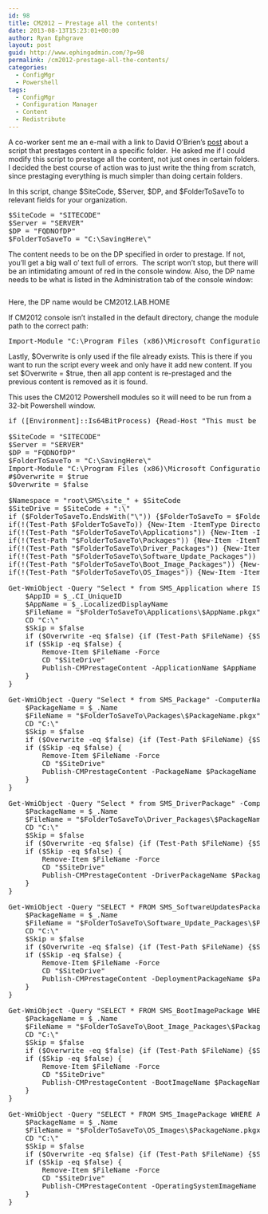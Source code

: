 ```yaml
---
id: 98
title: CM2012 – Prestage all the contents!
date: 2013-08-13T15:23:01+00:00
author: Ryan Ephgrave
layout: post
guid: http://www.ephingadmin.com/?p=98
permalink: /cm2012-prestage-all-the-contents/
categories:
  - ConfigMgr
  - Powershell
tags:
  - ConfigMgr
  - Configuration Manager
  - Content
  - Redistribute
---
```

A co-worker sent me an e-mail with a link to David O’Brien’s <a href="http://www.david-obrien.net/2013/02/12/how-to-prestage-content-in-configuration-manager-2012-script/" target="_blank">post</a> about a script that prestages content in a specific folder.  He asked me if I could modify this script to prestage all the content, not just ones in certain folders. I decided the best course of action was to just write the thing from scratch, since prestaging everything is much simpler than doing certain folders.

In this script, change $SiteCode, $Server, $DP, and $FolderToSaveTo to relevant fields for your organization.
<pre class="lang:ps decode:true">$SiteCode = "SITECODE"
$Server = "SERVER"
$DP = "FQDNOfDP"
$FolderToSaveTo = "C:\SavingHere\"</pre>
The content needs to be on the DP specified in order to prestage. If not, you’ll get a big wall o’ text full of errors.  The script won’t stop, but there will be an intimidating amount of red in the console window. Also, the DP name needs to be what is listed in the Administration tab of the console window:
<p id="sxPBUIY"><img class="alignnone size-full wp-image-99 " src="http://www.ephingadmin.com/wp-content/uploads/2015/11/img_564c976c328c1.png" alt="" /></p>
Here, the DP name would be CM2012.LAB.HOME

If CM2012 console isn’t installed in the default directory, change the module path to the correct path:
<pre class="lang:ps decode:true">Import-Module "C:\Program Files (x86)\Microsoft Configuration Manager\AdminConsole\bin\ConfigurationManager.psd1"
</pre>
Lastly, $Overwrite is only used if the file already exists. This is there if you want to run the script every week and only have it add new content. If you set $Overwrite = $true, then all app content is re-prestaged and the previous content is removed as it is found.

This uses the CM2012 Powershell modules so it will need to be run from a 32-bit Powershell window.
<pre class="lang:ps decode:true  ">if ([Environment]::Is64BitProcess) {Read-Host "This must be run from 32-bit Powershell";exit}
 
$SiteCode = "SITECODE"
$Server = "SERVER"
$DP = "FQDNOfDP"
$FolderToSaveTo = "C:\SavingHere\"
Import-Module "C:\Program Files (x86)\Microsoft Configuration Manager\AdminConsole\bin\ConfigurationManager.psd1"
#$Overwrite = $true
$Overwrite = $false
 
$Namespace = "root\SMS\site_" + $SiteCode
$SiteDrive = $SiteCode + ":\"
if ($FolderToSaveTo.EndsWith("\")) {$FolderToSaveTo = $FolderToSaveTo.SubString(0,$FolderToSaveTo.Length - 1)}
if(!(Test-Path $FolderToSaveTo)) {New-Item -ItemType Directory -Path $FolderToSaveTo}
if(!(Test-Path "$FolderToSaveTo\Applications")) {New-Item -ItemType Directory -Path "$FolderToSaveTo\Applications"}
if(!(Test-Path "$FolderToSaveTo\Packages")) {New-Item -ItemType Directory -Path "$FolderToSaveTo\Packages"}
if(!(Test-Path "$FolderToSaveTo\Driver_Packages")) {New-Item -ItemType Directory -Path "$FolderToSaveTo\Driver_Packages"}
if(!(Test-Path "$FolderToSaveTo\Software_Update_Packages")) {New-Item -ItemType Directory -Path "$FolderToSaveTo\Software_Update_Packages"}
if(!(Test-Path "$FolderToSaveTo\Boot_Image_Packages")) {New-Item -ItemType Directory -Path "$FolderToSaveTo\Boot_Image_Packages"}
if(!(Test-Path "$FolderToSaveTo\OS_Images")) {New-Item -ItemType Directory -Path "$FolderToSaveTo\OS_Images"}
 
Get-WmiObject -Query "Select * from SMS_Application where ISLatest='true'" -ComputerName $Server -Namespace $Namespace | ForEach-Object {
	$AppID = $_.CI_UniqueID
	$AppName = $_.LocalizedDisplayName
	$FileName = "$FolderToSaveTo\Applications\$AppName.pkgx"
	CD "C:\"
	$Skip = $false
	if ($Overwrite -eq $false) {if (Test-Path $FileName) {$Skip = $true}}
	if ($Skip -eq $false) {
		Remove-Item $FileName -Force
		CD "$SiteDrive"
		Publish-CMPrestageContent -ApplicationName $AppName -DisableExportAllDependencies -FileName $FileName -DistributionPointName $DP
	}
}
 
Get-WmiObject -Query "Select * from SMS_Package" -ComputerName $Server -Namespace $Namespace | ForEach-Object {
	$PackageName = $_.Name
	$FileName = "$FolderToSaveTo\Packages\$PackageName.pkgx"
	CD "C:\"
	$Skip = $false
	if ($Overwrite -eq $false) {if (Test-Path $FileName) {$Skip = $true}}
	if ($Skip -eq $false) {
		Remove-Item $FileName -Force
		CD "$SiteDrive"
		Publish-CMPrestageContent -PackageName $PackageName -FileName $FileName -DistributionPointName $DP
	}
}
 
Get-WmiObject -Query "Select * from SMS_DriverPackage" -ComputerName $Server -Namespace $Namespace | ForEach-Object {
	$PackageName = $_.Name
	$FileName = "$FolderToSaveTo\Driver_Packages\$PackageName.pkgx"
	CD "C:\"
	$Skip = $false
	if ($Overwrite -eq $false) {if (Test-Path $FileName) {$Skip = $true}}
	if ($Skip -eq $false) {
		Remove-Item $FileName -Force
		CD "$SiteDrive"
		Publish-CMPrestageContent -DriverPackageName $PackageName -FileName $FileName -DistributionPointName $DP
	}
}
 
Get-WmiObject -Query "SELECT * FROM SMS_SoftwareUpdatesPackage WHERE ActionInProgress!=3" -ComputerName $Server -Namespace $Namespace | ForEach-Object {
	$PackageName = $_.Name
	$FileName = "$FolderToSaveTo\Software_Update_Packages\$PackageName.pkgx"
	CD "C:\"
	$Skip = $false
	if ($Overwrite -eq $false) {if (Test-Path $FileName) {$Skip = $true}}
	if ($Skip -eq $false) {
		Remove-Item $FileName -Force
		CD "$SiteDrive"
		Publish-CMPrestageContent -DeploymentPackageName $PackageName -FileName $FileName -DistributionPointName $DP
	}
}
 
Get-WmiObject -Query "SELECT * FROM SMS_BootImagePackage WHERE ActionInProgress!=3" -ComputerName $Server -Namespace $Namespace | ForEach-Object {
	$PackageName = $_.Name
	$FileName = "$FolderToSaveTo\Boot_Image_Packages\$PackageName.pkgx"
	CD "C:\"
	$Skip = $false
	if ($Overwrite -eq $false) {if (Test-Path $FileName) {$Skip = $true}}
	if ($Skip -eq $false) {
		Remove-Item $FileName -Force
		CD "$SiteDrive"
		Publish-CMPrestageContent -BootImageName $PackageName -FileName $FileName -DistributionPointName $DP
	}
}
 
Get-WmiObject -Query "SELECT * FROM SMS_ImagePackage WHERE ActionInProgress!=3" -ComputerName $Server -Namespace $Namespace | ForEach-Object {
	$PackageName = $_.Name
	$FileName = "$FolderToSaveTo\OS_Images\$PackageName.pkgx"
	CD "C:\"
	$Skip = $false
	if ($Overwrite -eq $false) {if (Test-Path $FileName) {$Skip = $true}}
	if ($Skip -eq $false) {
		Remove-Item $FileName -Force
		CD "$SiteDrive"
		Publish-CMPrestageContent -OperatingSystemImageName $PackageName -FileName $FileName -DistributionPointName $DP
	}
}</pre>